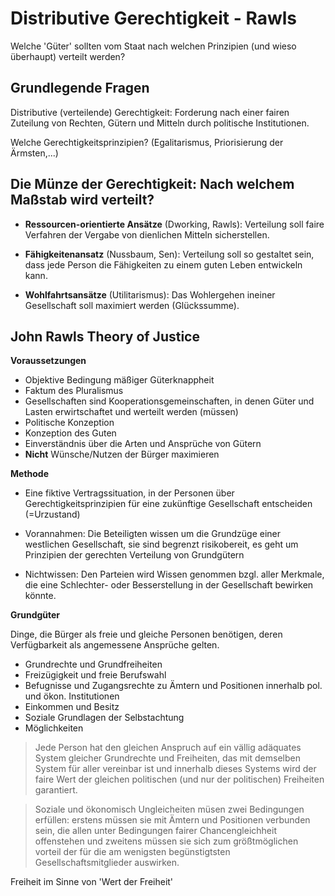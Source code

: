 # Distributive Gerechtigkeit - Rawls

Welche 'Güter' sollten vom Staat nach welchen Prinzipien (und wieso überhaupt) verteilt werden?

## Grundlegende Fragen

Distributive (verteilende) Gerechtigkeit: Forderung nach einer fairen Zuteilung von Rechten, Gütern und Mitteln durch politische Institutionen.

Welche Gerechtigkeitsprinzipien? (Egalitarismus, Priorisierung der Ärmsten,...)


## Die Münze der Gerechtigkeit: Nach welchem Maßstab wird verteilt?

* **Ressourcen-orientierte Ansätze** (Dworking, Rawls): Verteilung soll faire Verfahren der Vergabe von dienlichen Mitteln sicherstellen.

* **Fähigkeitenansatz** (Nussbaum, Sen): Verteilung soll so gestaltet sein, dass jede Person die Fähigkeiten zu einem guten Leben entwickeln kann.

* **Wohlfahrtsansätze** (Utilitarismus): Das Wohlergehen ineiner Gesellschaft soll maximiert werden (Glückssumme).

## John Rawls Theory of Justice

**Voraussetzungen**

* Objektive Bedingung mäßiger Güterknappheit
* Faktum des Pluralismus
* Gesellschaften sind Kooperationsgemeinschaften, in denen Güter und Lasten erwirtschaftet und werteilt werden (müssen)
* Politische Konzeption
* Konzeption des Guten
* Einverständnis über die Arten und Ansprüche von Gütern
* **Nicht** Wünsche/Nutzen der Bürger maximieren

**Methode**

* Eine fiktive Vertragssituation, in der Personen über Gerechtigkeitsprinzipien für eine zukünftige Gesellschaft entscheiden (=Urzustand)

* Vorannahmen: Die Beteiligten wissen um die Grundzüge einer westlichen Gesellschaft, sie sind begrenzt risikobereit, es geht um Prinzipien der gerechten Verteilung von Grundgütern

* Nichtwissen: Den Parteien wird Wissen genommen bzgl. aller Merkmale, die eine Schlechter- oder Besserstellung in der Gesellschaft bewirken könnte.

**Grundgüter**

Dinge, die Bürger als freie und gleiche Personen benötigen, deren Verfügbarkeit als angemessene Ansprüche gelten.

* Grundrechte und Grundfreiheiten
* Freizügigkeit und freie Berufswahl
* Befugnisse und Zugangsrechte zu Ämtern und Positionen innerhalb pol. und ökon. Institutionen
* Einkommen und Besitz
* Soziale Grundlagen der Selbstachtung
* Möglichkeiten




> Jede Person hat den gleichen Anspruch auf ein vällig adäquates System gleicher Grundrechte und Freiheiten, das mit demselben System für aller vereinbar ist und innerhalb dieses Systems wird der faire Wert der gleichen politischen (und nur der politischen) Freiheiten garantiert.

> Soziale und ökonomisch Ungleicheiten müsen zwei Bedingungen erfüllen: erstens müssen sie mit Ämtern und Positionen verbunden sein, die allen unter Bedingungen fairer Chancengleichheit offenstehen und zweitens müssen sie sich zum größtmöglichen vorteil der für die am wenigsten begünstigtsten Gesellschaftsmitglieder auswirken.

Freiheit im Sinne von 'Wert der Freiheit'

##

